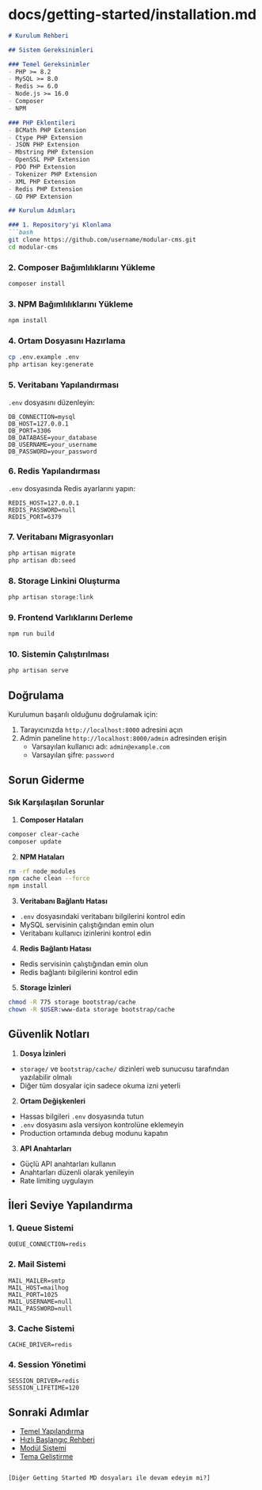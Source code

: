 # docs/getting-started/installation.md

```markdown
# Kurulum Rehberi

## Sistem Gereksinimleri

### Temel Gereksinimler
- PHP >= 8.2
- MySQL >= 8.0
- Redis >= 6.0
- Node.js >= 16.0
- Composer
- NPM

### PHP Eklentileri
- BCMath PHP Extension
- Ctype PHP Extension
- JSON PHP Extension
- Mbstring PHP Extension
- OpenSSL PHP Extension
- PDO PHP Extension
- Tokenizer PHP Extension
- XML PHP Extension
- Redis PHP Extension
- GD PHP Extension

## Kurulum Adımları

### 1. Repository'yi Klonlama
```bash
git clone https://github.com/username/modular-cms.git
cd modular-cms
```

### 2. Composer Bağımlılıklarını Yükleme
```bash
composer install
```

### 3. NPM Bağımlılıklarını Yükleme
```bash
npm install
```

### 4. Ortam Dosyasını Hazırlama
```bash
cp .env.example .env
php artisan key:generate
```

### 5. Veritabanı Yapılandırması
`.env` dosyasını düzenleyin:
```env
DB_CONNECTION=mysql
DB_HOST=127.0.0.1
DB_PORT=3306
DB_DATABASE=your_database
DB_USERNAME=your_username
DB_PASSWORD=your_password
```

### 6. Redis Yapılandırması
`.env` dosyasında Redis ayarlarını yapın:
```env
REDIS_HOST=127.0.0.1
REDIS_PASSWORD=null
REDIS_PORT=6379
```

### 7. Veritabanı Migrasyonları
```bash
php artisan migrate
php artisan db:seed
```

### 8. Storage Linkini Oluşturma
```bash
php artisan storage:link
```

### 9. Frontend Varlıklarını Derleme
```bash
npm run build
```

### 10. Sistemin Çalıştırılması
```bash
php artisan serve
```

## Doğrulama

Kurulumun başarılı olduğunu doğrulamak için:

1. Tarayıcınızda `http://localhost:8000` adresini açın
2. Admin paneline `http://localhost:8000/admin` adresinden erişin
   - Varsayılan kullanıcı adı: `admin@example.com`
   - Varsayılan şifre: `password`

## Sorun Giderme

### Sık Karşılaşılan Sorunlar

1. **Composer Hataları**
```bash
composer clear-cache
composer update
```

2. **NPM Hataları**
```bash
rm -rf node_modules
npm cache clean --force
npm install
```

3. **Veritabanı Bağlantı Hatası**
- `.env` dosyasındaki veritabanı bilgilerini kontrol edin
- MySQL servisinin çalıştığından emin olun
- Veritabanı kullanıcı izinlerini kontrol edin

4. **Redis Bağlantı Hatası**
- Redis servisinin çalıştığından emin olun
- Redis bağlantı bilgilerini kontrol edin

5. **Storage İzinleri**
```bash
chmod -R 775 storage bootstrap/cache
chown -R $USER:www-data storage bootstrap/cache
```

## Güvenlik Notları

1. **Dosya İzinleri**
- `storage/` ve `bootstrap/cache/` dizinleri web sunucusu tarafından yazılabilir olmalı
- Diğer tüm dosyalar için sadece okuma izni yeterli

2. **Ortam Değişkenleri**
- Hassas bilgileri `.env` dosyasında tutun
- `.env` dosyasını asla versiyon kontrolüne eklemeyin
- Production ortamında debug modunu kapatın

3. **API Anahtarları**
- Güçlü API anahtarları kullanın
- Anahtarları düzenli olarak yenileyin
- Rate limiting uygulayın

## İleri Seviye Yapılandırma

### 1. Queue Sistemi
```env
QUEUE_CONNECTION=redis
```

### 2. Mail Sistemi
```env
MAIL_MAILER=smtp
MAIL_HOST=mailhog
MAIL_PORT=1025
MAIL_USERNAME=null
MAIL_PASSWORD=null
```

### 3. Cache Sistemi
```env
CACHE_DRIVER=redis
```

### 4. Session Yönetimi
```env
SESSION_DRIVER=redis
SESSION_LIFETIME=120
```

## Sonraki Adımlar

- [Temel Yapılandırma](configuration.md)
- [Hızlı Başlangıç Rehberi](quick-start.md)
- [Modül Sistemi](../modules/creating-modules.md)
- [Tema Geliştirme](../themes/theme-development.md)
```

[Diğer Getting Started MD dosyaları ile devam edeyim mi?]